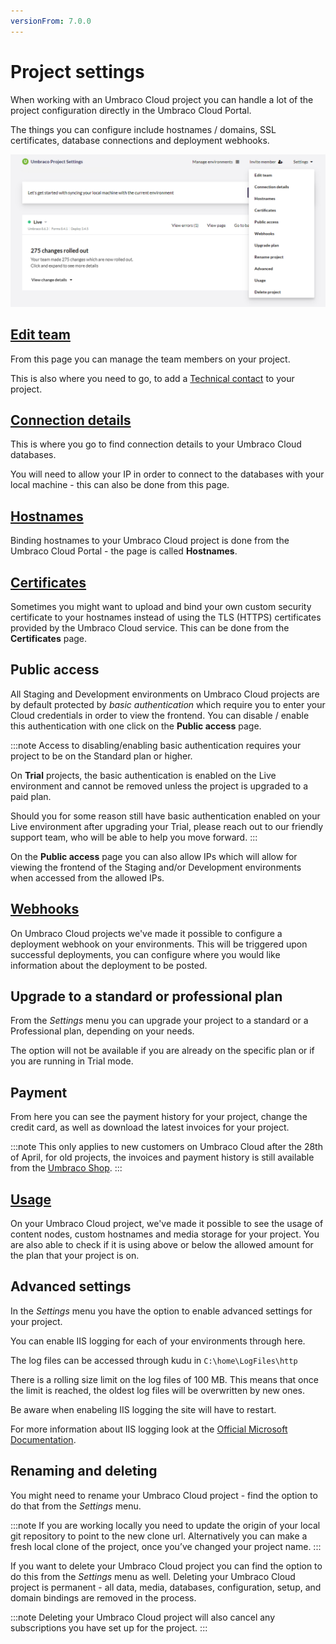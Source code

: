 ```yaml
---
versionFrom: 7.0.0
---
```


# Project settings

When working with an Umbraco Cloud project you can handle a lot of the project configuration directly in the Umbraco Cloud Portal.

The things you can configure include hostnames / domains, SSL certificates, database connections and deployment webhooks.

![settings](images/project-settings.png)

## [Edit team](../Team-Members)

From this page you can manage the team members on your project.

This is also where you need to go, to add a [Technical contact](../Team-Members/Technical-Contact.md) to your project.

## [Connection details](../../Databases)

This is where you go to find connection details to your Umbraco Cloud databases.

You will need to allow your IP in order to connect to the databases with your local machine - this can also be done from this page.

## [Hostnames](../Manage-Hostnames)

Binding hostnames to your Umbraco Cloud project is done from the Umbraco Cloud Portal - the page is called **Hostnames**.

## [Certificates](../Manage-Hostnames/Security-Certificates)

Sometimes you might want to upload and bind your own custom security certificate to your hostnames instead of using the TLS (HTTPS) certificates provided by the Umbraco Cloud service. This can be done from the **Certificates** page.

## Public access

All Staging and Development environments on Umbraco Cloud projects are by default protected by *basic authentication* which require you to enter your Cloud credentials in order to view the frontend. You can disable / enable this authentication with one click on the **Public access** page.

:::note
Access to disabling/enabling basic authentication requires your project to be on the Standard plan or higher.

On **Trial** projects, the basic authentication is enabled on the Live environment and cannot be removed unless the project is upgraded to a paid plan.

Should you for some reason still have basic authentication enabled on your Live environment after upgrading your Trial, please reach out to our friendly support team, who will be able to help you move forward.
:::

On the **Public access** page you can also allow IPs which will allow for viewing the frontend of the Staging and/or Development environments when accessed from the allowed IPs.

## [Webhooks](../../Deployment/Deployment-webhook)

On Umbraco Cloud projects we've made it possible to configure a deployment webhook on your environments. This will be triggered upon successful deployments, you can configure where you would like information about the deployment to be posted.

## Upgrade to a standard or professional plan

From the *Settings* menu you can upgrade your project to a standard or a Professional plan, depending on your needs.

The option will not be available if you are already on the specific plan or if you are running in Trial mode.

## Payment

From here you can see the payment history for your project, change the credit card, as well as download the latest invoices for your project.

:::note
This only applies to new customers on Umbraco Cloud after the 28th of April, for old projects, the invoices and payment history is still available from the [Umbraco Shop](https://shop.umbraco.com/profile/sign-in).
:::

## [Usage](../Usage/)

On your Umbraco Cloud project, we've made it possible to see the usage of content nodes, custom hostnames and media storage for your project. You are also able to check if it is using above or below the allowed amount for the plan that your project is on.

## Advanced settings

In the *Settings* menu you have the option to enable advanced settings for your project.

You can enable IIS logging for each of your environments through here.

The log files can be accessed through kudu in `C:\home\LogFiles\http`

There is a rolling size limit on the log files of 100 MB. This means that once the limit is reached, the oldest log files will be overwritten by new ones.

Be aware when enabeling IIS logging the site will have to restart.

For more information about IIS logging look at the [Official Microsoft Documentation](https://docs.microsoft.com/en-us/iis/configuration/system.webserver/httplogging).

## Renaming and deleting

You might need to rename your Umbraco Cloud project - find the option to do that from the *Settings* menu.

:::note
If you are working locally you need to update the origin of your local git repository to point to the new clone url. Alternatively you can make a fresh local clone of the project, once you’ve changed your project name.
:::

If you want to delete your Umbraco Cloud project you can find the option to do this from the *Settings* menu as well. Deleting your Umbraco Cloud project is permanent - all data, media, databases, configuration, setup, and domain bindings are removed in the process.

:::note
Deleting your Umbraco Cloud project will also cancel any subscriptions you have set up for the project.
:::
